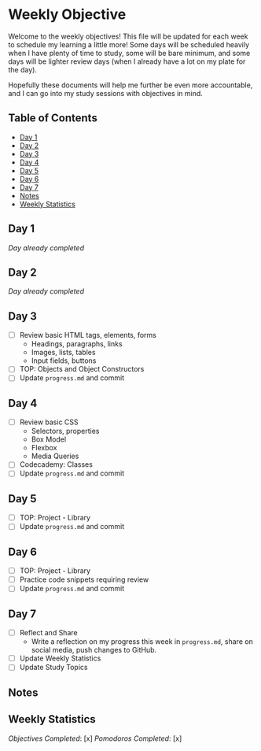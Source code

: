 # Weekly Objective

Welcome to the weekly objectives! This file will be updated for each week to schedule my learning a little more! Some days will be scheduled heavily when I have plenty of time to study, some will be bare minimum, and some days will be lighter review days (when I already have a lot on my plate for the day).

Hopefully these documents will help me further be even more accountable, and I can go into my study sessions with objectives in mind.

## Table of Contents

- [Day 1](#day-1)
- [Day 2](#day-2)
- [Day 3](#day-3)
- [Day 4](#day-4)
- [Day 5](#day-5)
- [Day 6](#day-6)
- [Day 7](#day-7)
- [Notes](#notes)
- [Weekly Statistics](#weekly-statistics)

## Day 1

*Day already completed*

## Day 2

*Day already completed*

## Day 3

- [ ] Review basic HTML tags, elements, forms
    - Headings, paragraphs, links
    - Images, lists, tables
    - Input fields, buttons
- [ ] TOP: Objects and Object Constructors
- [ ] Update `progress.md` and commit

## Day 4

- [ ] Review basic CSS
    - Selectors, properties
    - Box Model
    - Flexbox
    - Media Queries
- [ ] Codecademy: Classes
- [ ] Update `progress.md` and commit

## Day 5

- [ ] TOP: Project - Library
- [ ] Update `progress.md` and commit

## Day 6

- [ ] TOP: Project - Library
- [ ] Practice code snippets requiring review
- [ ] Update `progress.md` and commit

## Day 7

- [ ] Reflect and Share
    - Write a reflection on my progress this week in `progress.md`, share on social media, push changes to GitHub.
- [ ] Update Weekly Statistics
- [ ] Update Study Topics

## Notes

## Weekly Statistics

*Objectives Completed*: [x]
*Pomodoros Completed*: [x]